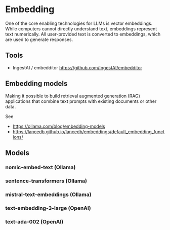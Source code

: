 # Embedding
One of the core enabling technologies for LLMs is vector embeddings. While computers cannot directly understand text, embeddings represent text numerically. All user-provided text is converted to embeddings, which are used to generate responses.

## Tools
- IngestAI / embedditor https://github.com/IngestAI/embedditor

## Embedding models
Making it possible to build retrieval augmented generation (RAG) applications that combine text prompts with existing documents or other data.

See 
- https://ollama.com/blog/embedding-models  
- https://lancedb.github.io/lancedb/embeddings/default_embedding_functions/

## Models

### nomic-embed-text (Ollama)

### sentence-transformers (Ollama)

### mistral-text-embeddings (Ollama)

### text-embedding-3-large (OpenAI)

### text-ada-002 (OpenAI)